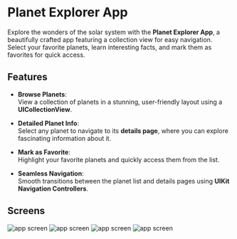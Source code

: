 # Planet Explorer App  

Explore the wonders of the solar system with the **Planet Explorer App**, a beautifully crafted app featuring a collection view for easy navigation. Select your favorite planets, learn interesting facts, and mark them as favorites for quick access.

## Features  

- **Browse Planets**:  
  View a collection of planets in a stunning, user-friendly layout using a **UICollectionView**.  

- **Detailed Planet Info**:  
  Select any planet to navigate to its **details page**, where you can explore fascinating information about it.  

- **Mark as Favorite**:  
  Highlight your favorite planets and quickly access them from the list.  

- **Seamless Navigation**:  
  Smooth transitions between the planet list and details pages using **UIKit Navigation Controllers**.

## Screens

<img src="https://github.com/user-attachments/assets/a526f5ad-51ff-4276-ac52-999d44c839e8" alt="app screen" width="auto" heigh="450px" />
<img src="https://github.com/user-attachments/assets/ed0c9cc1-8e41-413a-9d1a-1d40779a10b1" alt="app screen" width="auto" heigh="450px" />
<img src="https://github.com/user-attachments/assets/7e6d0015-f7d3-4ac0-8103-8c7ed881b3b7" alt="app screen" width="auto" heigh="450px" />
<img src="https://github.com/user-attachments/assets/983fdb67-7def-4456-8202-3cbe46195f3e" alt="app screen" width="auto" heigh="450px" />
